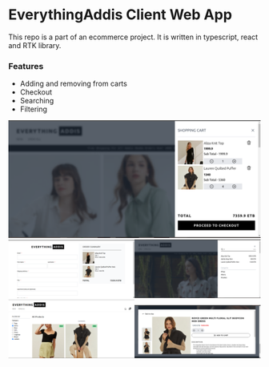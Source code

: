 # EverythingAddis Client Web App
This repo is a part of an ecommerce project. It is written in typescript, react and RTK library. 
### Features
+ Adding and removing from carts
+ Checkout
+ Searching
+ Filtering

<img src="screenshots/image-[1].png" ><img src="screenshots/image-[2].png" width="50%"><img src="screenshots/image-[3].png" width="50%"><img src="screenshots/image-[4].png" width="50%"><img src="screenshots/image-[6].png" width="50%">
